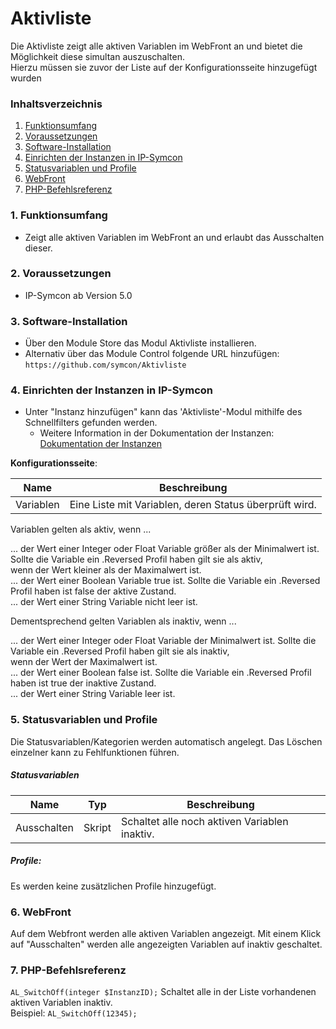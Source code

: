 # Aktivliste
Die Aktivliste zeigt alle aktiven Variablen im WebFront an und bietet die Möglichkeit 
diese simultan auszuschalten.  
Hierzu müssen sie zuvor der Liste auf der Konfigurationsseite hinzugefügt wurden

### Inhaltsverzeichnis

1. [Funktionsumfang](#1-funktionsumfang)
2. [Voraussetzungen](#2-voraussetzungen)
3. [Software-Installation](#3-software-installation)
4. [Einrichten der Instanzen in IP-Symcon](#4-einrichten-der-instanzen-in-ip-symcon)
5. [Statusvariablen und Profile](#5-statusvariablen-und-profile)
6. [WebFront](#6-webfront)
7. [PHP-Befehlsreferenz](#7-php-befehlsreferenz)

### 1. Funktionsumfang

* Zeigt alle aktiven Variablen im WebFront an und erlaubt das Ausschalten dieser.

### 2. Voraussetzungen

- IP-Symcon ab Version 5.0

### 3. Software-Installation

* Über den Module Store das Modul Aktivliste installieren.
* Alternativ über das Module Control folgende URL hinzufügen:
`https://github.com/symcon/Aktivliste`

### 4. Einrichten der Instanzen in IP-Symcon

- Unter "Instanz hinzufügen" kann das 'Aktivliste'-Modul mithilfe des Schnellfilters gefunden werden.
    * Weitere Information in der Dokumentation der Instanzen: [Dokumentation der Instanzen](https://www.symcon.de/service/dokumentation/konzepte/instanzen/#Instanz_erstellen)

__Konfigurationsseite__:

Name      | Beschreibung
--------- | ---------------------------------
Variablen | Eine Liste mit Variablen, deren Status überprüft wird.    

Variablen gelten als aktiv, wenn ... 

... der Wert einer Integer oder Float Variable größer als der Minimalwert ist. Sollte die Variable ein .Reversed Profil haben gilt sie als aktiv,  
    wenn der Wert kleiner als der Maximalwert ist.  
... der Wert einer Boolean Variable true ist. Sollte die Variable ein .Reversed Profil haben ist false der aktive Zustand.  
... der Wert einer String Variable nicht leer ist.

Dementsprechend gelten Variablen als inaktiv, wenn ...  

... der Wert einer Integer oder Float Variable der Minimalwert ist. Sollte die Variable ein .Reversed Profil haben gilt sie als inaktiv,  
    wenn der Wert der Maximalwert ist.  
... der Wert einer Boolean false ist. Sollte die Variable ein .Reversed Profil haben ist true der inaktive Zustand.   
... der Wert einer String Variable leer ist.  

### 5. Statusvariablen und Profile

Die Statusvariablen/Kategorien werden automatisch angelegt. Das Löschen einzelner kann zu Fehlfunktionen führen.

##### Statusvariablen

Name         | Typ    | Beschreibung
------------ | ------ | -------------------------------
Ausschalten  | Skript | Schaltet alle noch aktiven Variablen inaktiv. 

##### Profile:

Es werden keine zusätzlichen Profile hinzugefügt.

### 6. WebFront

Auf dem Webfront werden alle aktiven Variablen angezeigt. 
Mit einem Klick auf "Ausschalten" werden alle angezeigten Variablen auf inaktiv geschaltet.


### 7. PHP-Befehlsreferenz

`AL_SwitchOff(integer $InstanzID);`
Schaltet alle in der Liste vorhandenen aktiven Variablen inaktiv.  
Beispiel:
`AL_SwitchOff(12345);`
